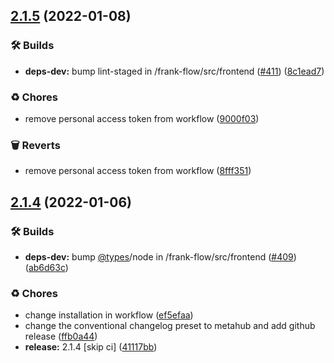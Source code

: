 ## [2.1.5](https://github.com/ibissource/frank-flow/compare/v2.1.4...v2.1.5) (2022-01-08)


### 🛠 Builds

* **deps-dev:** bump lint-staged in /frank-flow/src/frontend ([#411](https://github.com/ibissource/frank-flow/issues/411)) ([8c1ead7](https://github.com/ibissource/frank-flow/commit/8c1ead7756773bd20fb06ff7f005729735a6dc5d))


### ♻️ Chores

* remove personal access token from workflow ([9000f03](https://github.com/ibissource/frank-flow/commit/9000f030ad49c4190b6377c02b8f24570da6d21b))


### 🗑 Reverts

* remove personal access token from workflow ([8fff351](https://github.com/ibissource/frank-flow/commit/8fff351e5ef58c2d2646804d68f74e1705cd5736))

## [2.1.4](https://github.com/ibissource/frank-flow/compare/v2.1.3...v2.1.4) (2022-01-06)


### 🛠 Builds

* **deps-dev:** bump [@types](https://github.com/types)/node in /frank-flow/src/frontend ([#409](https://github.com/ibissource/frank-flow/issues/409)) ([ab6d63c](https://github.com/ibissource/frank-flow/commit/ab6d63ca77ee019631b1ad71a69b211647315fd3))


### ♻️ Chores

* change installation in workflow ([ef5efaa](https://github.com/ibissource/frank-flow/commit/ef5efaa79eb0c3c2f126d01171ec2e7bf9eac813))
* change the conventional changelog preset to metahub and add github release ([ffb0a44](https://github.com/ibissource/frank-flow/commit/ffb0a440fbb9bd172d7aeb2e75417aebea02197f))
* **release:** 2.1.4 [skip ci] ([41117bb](https://github.com/ibissource/frank-flow/commit/41117bb64056834542676a199b2d6691d21de25f))
